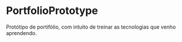 # PortfolioPrototype
Protótipo de portifólio, com intuito de treinar as tecnologias que venho aprendendo.
